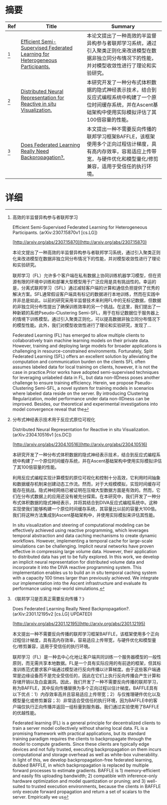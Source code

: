 # 摘要

| Ref | Title | Summary |
| --- | --- | --- |
| [^1] | [Efficient Semi-Supervised Federated Learning for Heterogeneous Participants.](http://arxiv.org/abs/2307.15870) | 本论文提出了一种高效的半监督异构参与者联邦学习系统，通过引入聚类正则化来改进模型在数据非独立同分布情况下的性能，并对模型收敛性进行了理论和实验研究。 |
| [^2] | [Distributed Neural Representation for Reactive in situ Visualization.](http://arxiv.org/abs/2304.10516) | 本研究开发了一种分布式体积数据的隐式神经表示技术，结合到反应式编程系统中构建了一个原位时间缓存系统，并在Ascent基础架构中使用实际模拟评估了其100倍容量的性能。 |
| [^3] | [Does Federated Learning Really Need Backpropagation?.](http://arxiv.org/abs/2301.12195) | 本文提出一种不需要反向传播的联邦学习框架BAFFLE，该框架使用多个正向过程估计梯度，具有高内存效率，容易适应上传带宽，与硬件优化和模型量化/修剪兼容，适用于受信任的执行环境。 |

# 详细

[^1]: 高效的半监督异构参与者联邦学习

    Efficient Semi-Supervised Federated Learning for Heterogeneous Participants. (arXiv:2307.15870v1 [cs.LG])

    [http://arxiv.org/abs/2307.15870](http://arxiv.org/abs/2307.15870)

    本论文提出了一种高效的半监督异构参与者联邦学习系统，通过引入聚类正则化来改进模型在数据非独立同分布情况下的性能，并对模型收敛性进行了理论和实验研究。

    

    联邦学习（FL）允许多个客户端在私有数据上协同训练机器学习模型，但在资源有限的环境中训练和部署大型模型用于广泛应用是具有挑战性的。幸运的是，分离式联邦学习（SFL）通过减轻客户端的计算和通信负担提供了优秀的解决方案。SFL通常假设客户端具有标记的数据进行本地训练，然而在实践中并非总是如此。以前的研究采用半监督技术来利用FL中的无标记数据，但数据的非独立同分布性提出了确保训练效率的另一个挑战。在这里，我们提出了一种新颖的系统Pseudo-Clustering Semi-SFL，用于在标记数据位于服务器上的情境下训练模型。通过引入聚类正则化，可以提高数据非独立同分布情况下的模型性能。此外，我们对模型收敛性进行了理论和实验研究，发现了...

    Federated Learning (FL) has emerged to allow multiple clients to collaboratively train machine learning models on their private data. However, training and deploying large models for broader applications is challenging in resource-constrained environments. Fortunately, Split Federated Learning (SFL) offers an excellent solution by alleviating the computation and communication burden on the clients SFL often assumes labeled data for local training on clients, however, it is not the case in practice.Prior works have adopted semi-supervised techniques for leveraging unlabeled data in FL, but data non-IIDness poses another challenge to ensure training efficiency. Herein, we propose Pseudo-Clustering Semi-SFL, a novel system for training models in scenarios where labeled data reside on the server. By introducing Clustering Regularization, model performance under data non-IIDness can be improved. Besides, our theoretical and experimental investigations into model convergence reveal that the 
    
[^2]: 分布式神经表示技术用于反应式原位可视化

    Distributed Neural Representation for Reactive in situ Visualization. (arXiv:2304.10516v1 [cs.DC])

    [http://arxiv.org/abs/2304.10516](http://arxiv.org/abs/2304.10516)

    本研究开发了一种分布式体积数据的隐式神经表示技术，结合到反应式编程系统中构建了一个原位时间缓存系统，并在Ascent基础架构中使用实际模拟评估了其100倍容量的性能。

    

    利用反应式编程实现计算模型的原位可视化和控制十分高效，它利用时间抽象和数据缓存机制来创建动态工作流。然而，对于大规模模拟，实现时间缓存可能存在挑战。隐式神经网络已被证明在压缩大型数据方面是有效的。然而，它们在分布式数据上的应用还没有被充分探索。在本研究中，我们开发了一种分布式体积数据的隐式神经表示，并将其结合到DIVA反应式编程系统中。这种实现使我们能够构建一个原位时间缓存系统，其容量比以前的容量大100倍。我们将这种方法集成到Ascent基础架构中，并使用实际模拟来评估其性能。

    In situ visualization and steering of computational modeling can be effectively achieved using reactive programming, which leverages temporal abstraction and data caching mechanisms to create dynamic workflows. However, implementing a temporal cache for large-scale simulations can be challenging. Implicit neural networks have proven effective in compressing large volume data. However, their application to distributed data has yet to be fully explored. In this work, we develop an implicit neural representation for distributed volume data and incorporate it into the DIVA reactive programming system. This implementation enables us to build an in situ temporal caching system with a capacity 100 times larger than previously achieved. We integrate our implementation into the Ascent infrastructure and evaluate its performance using real-world simulations.
    
[^3]: 《联邦学习是否真正需要反向传播？》

    Does Federated Learning Really Need Backpropagation?. (arXiv:2301.12195v2 [cs.LG] UPDATED)

    [http://arxiv.org/abs/2301.12195](http://arxiv.org/abs/2301.12195)

    本文提出一种不需要反向传播的联邦学习框架BAFFLE，该框架使用多个正向过程估计梯度，具有高内存效率，容易适应上传带宽，与硬件优化和模型量化/修剪兼容，适用于受信任的执行环境。

    

    联邦学习（FL）是一种去中心化地让客户端共同训练一个服务器模型的一般性原则，而无需共享本地数据。FL是一个具有实际应用的有前途的框架，但其标准训练范式要求客户端通过模型进行反向传播以计算梯度。由于这些客户端通常是边缘设备而不是完全受信任的，因此在它们上执行反向传播会产生计算和存储开销以及白盒漏洞。因此，我们开发了一种不需要反向传播的联邦学习，称为BAFFLE，其中反向传播替换为多个正向过程以估计梯度。BAFFLE具有以下优点：1）内存效率高并且容易适应上传带宽；2）与仅推理硬件优化以及模型量化或修剪兼容；3）非常适合受信任的执行环境，因为BAFFLE中的客户端仅执行正向传播并返回一组标量到服务器。我们通过实验使用了BAFFLE的优越性能。

    Federated learning (FL) is a general principle for decentralized clients to train a server model collectively without sharing local data. FL is a promising framework with practical applications, but its standard training paradigm requires the clients to backpropagate through the model to compute gradients. Since these clients are typically edge devices and not fully trusted, executing backpropagation on them incurs computational and storage overhead as well as white-box vulnerability. In light of this, we develop backpropagation-free federated learning, dubbed BAFFLE, in which backpropagation is replaced by multiple forward processes to estimate gradients. BAFFLE is 1) memory-efficient and easily fits uploading bandwidth; 2) compatible with inference-only hardware optimization and model quantization or pruning; and 3) well-suited to trusted execution environments, because the clients in BAFFLE only execute forward propagation and return a set of scalars to the server. Empirically we us
    

